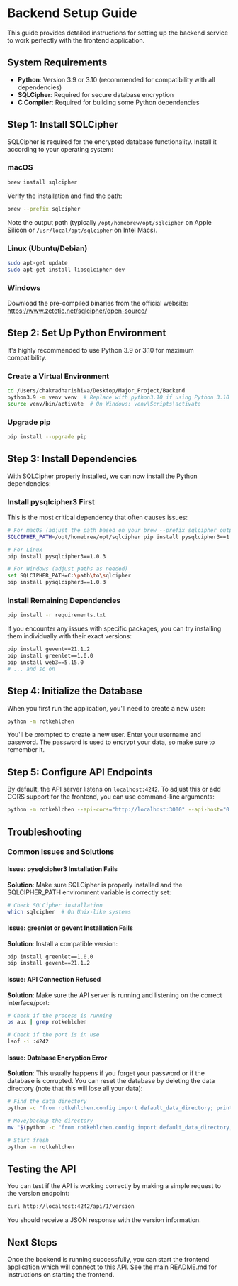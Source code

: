 # Backend Setup Guide

This guide provides detailed instructions for setting up the backend service to work perfectly with the frontend application.

## System Requirements

- **Python**: Version 3.9 or 3.10 (recommended for compatibility with all dependencies)
- **SQLCipher**: Required for secure database encryption
- **C Compiler**: Required for building some Python dependencies

## Step 1: Install SQLCipher

SQLCipher is required for the encrypted database functionality. Install it according to your operating system:

### macOS

```bash
brew install sqlcipher
```

Verify the installation and find the path:
```bash
brew --prefix sqlcipher
```
Note the output path (typically `/opt/homebrew/opt/sqlcipher` on Apple Silicon or `/usr/local/opt/sqlcipher` on Intel Macs).

### Linux (Ubuntu/Debian)

```bash
sudo apt-get update
sudo apt-get install libsqlcipher-dev
```

### Windows

Download the pre-compiled binaries from the official website: https://www.zetetic.net/sqlcipher/open-source/

## Step 2: Set Up Python Environment

It's highly recommended to use Python 3.9 or 3.10 for maximum compatibility.

### Create a Virtual Environment

```bash
cd /Users/chakradharishiva/Desktop/Major_Project/Backend
python3.9 -m venv venv  # Replace with python3.10 if using Python 3.10
source venv/bin/activate  # On Windows: venv\Scripts\activate
```

### Upgrade pip

```bash
pip install --upgrade pip
```

## Step 3: Install Dependencies

With SQLCipher properly installed, we can now install the Python dependencies:

### Install pysqlcipher3 First

This is the most critical dependency that often causes issues:

```bash
# For macOS (adjust the path based on your brew --prefix sqlcipher output)
SQLCIPHER_PATH=/opt/homebrew/opt/sqlcipher pip install pysqlcipher3==1.0.3

# For Linux
pip install pysqlcipher3==1.0.3

# For Windows (adjust paths as needed)
set SQLCIPHER_PATH=C:\path\to\sqlcipher
pip install pysqlcipher3==1.0.3
```

### Install Remaining Dependencies

```bash
pip install -r requirements.txt
```

If you encounter any issues with specific packages, you can try installing them individually with their exact versions:

```bash
pip install gevent==21.1.2
pip install greenlet==1.0.0
pip install web3==5.15.0
# ... and so on
```

## Step 4: Initialize the Database

When you first run the application, you'll need to create a new user:

```bash
python -m rotkehlchen
```

You'll be prompted to create a new user. Enter your username and password. The password is used to encrypt your data, so make sure to remember it.

## Step 5: Configure API Endpoints

By default, the API server listens on `localhost:4242`. To adjust this or add CORS support for the frontend, you can use command-line arguments:

```bash
python -m rotkehlchen --api-cors="http://localhost:3000" --api-host="0.0.0.0" --api-port=4242
```

## Troubleshooting

### Common Issues and Solutions

#### Issue: pysqlcipher3 Installation Fails

**Solution**: Make sure SQLCipher is properly installed and the SQLCIPHER_PATH environment variable is correctly set:

```bash
# Check SQLCipher installation
which sqlcipher  # On Unix-like systems
```

#### Issue: greenlet or gevent Installation Fails

**Solution**: Install a compatible version:

```bash
pip install greenlet==1.0.0
pip install gevent==21.1.2
```

#### Issue: API Connection Refused

**Solution**: Make sure the API server is running and listening on the correct interface/port:

```bash
# Check if the process is running
ps aux | grep rotkehlchen

# Check if the port is in use
lsof -i :4242
```

#### Issue: Database Encryption Error

**Solution**: This usually happens if you forget your password or if the database is corrupted. You can reset the database by deleting the data directory (note that this will lose all your data):

```bash
# Find the data directory
python -c "from rotkehlchen.config import default_data_directory; print(default_data_directory())"

# Move/backup the directory
mv "$(python -c "from rotkehlchen.config import default_data_directory; print(default_data_directory())")" ~/rotki_data_backup

# Start fresh
python -m rotkehlchen
```

## Testing the API

You can test if the API is working correctly by making a simple request to the version endpoint:

```bash
curl http://localhost:4242/api/1/version
```

You should receive a JSON response with the version information.

## Next Steps

Once the backend is running successfully, you can start the frontend application which will connect to this API. See the main README.md for instructions on starting the frontend.
